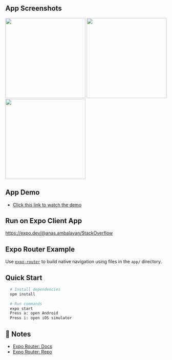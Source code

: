 ## App Screenshots
<img src="https://github.com/anas-ambalavan/rn-stackoverflow/assets/37231440/2ddf06fc-f373-46b5-9513-2ea7c3e5557d" width="250"  />
<img src="https://github.com/anas-ambalavan/rn-stackoverflow/assets/37231440/91c82688-48a8-4946-8a13-99b16ff0aeae" width="250"  />
<img src="https://github.com/anas-ambalavan/rn-stackoverflow/assets/37231440/418b7901-4bbf-4f48-b7aa-2e620d2a628b" width="250"  />

## App Demo
- [Click this link to watch the demo](https://res.cloudinary.com/ddfefbg1v/video/upload/v1695188004/App%20Demo/StackOverflowAppDemo_sqknyw.mp4)

## Run on Expo Client App
https://expo.dev/@anas.ambalavan/StackOverflow

## Expo Router Example

Use [`expo-router`](https://expo.github.io/router) to build native navigation using files in the `app/` directory.

## Quick Start
``` bash
  # Install dependencies
  npm install
  
  # Run commands
  expo start
  Press a: open Android
  Press i: open iOS simulator
```  

## 📝 Notes

- [Expo Router: Docs](https://expo.github.io/router)
- [Expo Router: Repo](https://github.com/expo/router)
